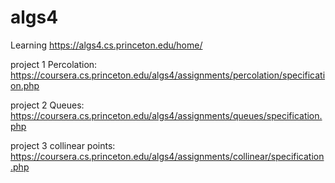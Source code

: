 # algs4

Learning https://algs4.cs.princeton.edu/home/

project 1 Percolation: https://coursera.cs.princeton.edu/algs4/assignments/percolation/specification.php

project 2 Queues: https://coursera.cs.princeton.edu/algs4/assignments/queues/specification.php

project 3 collinear points: https://coursera.cs.princeton.edu/algs4/assignments/collinear/specification.php
